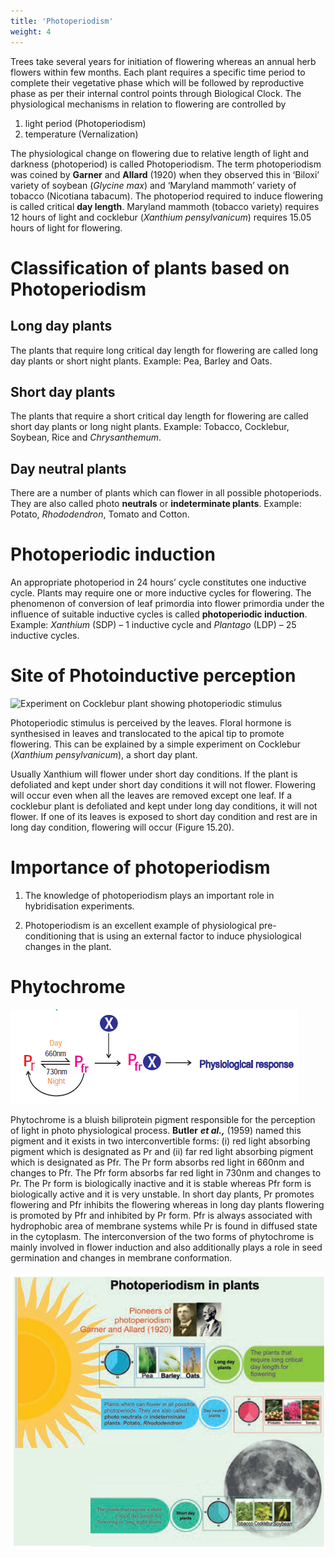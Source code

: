 ```yaml
---
title: 'Photoperiodism'
weight: 4
---
```


Trees take several years for initiation of flowering whereas an annual herb flowers within few months. Each plant requires a specific time period to complete their vegetative phase which will be followed by reproductive phase as per their internal control points through Biological Clock. The physiological mechanisms in relation to flowering are controlled by 

1. light period (Photoperiodism)
2. temperature (Vernalization)
 
The physiological change on flowering due to relative length of light and darkness (photoperiod) is called Photoperiodism. The term photoperiodism was coined by **Garner** and **Allard** (1920) when they observed this in ‘Biloxi’ variety of soybean (_Glycine max_) and ‘Maryland mammoth’ variety of tobacco (Nicotiana tabacum). The photoperiod required to induce flowering is called critical **day length**. Maryland mammoth (tobacco variety) requires 12 hours of light and cocklebur (_Xanthium pensylvanicum_) requires 15.05 hours of light for flowering.

# Classification of plants based on Photoperiodism

## Long day plants
The plants that require long critical day length for flowering are called long day plants or short night plants. Example: Pea, Barley and Oats.

## Short day plants
The plants that require a short critical day length for flowering are called short day plants or long night plants. Example: Tobacco, Cocklebur, Soybean, Rice and _Chrysanthemum_.

## Day neutral plants
There are a number of plants which can flower in all possible photoperiods. They are also called photo **neutrals** or **indeterminate plants**. Example: Potato, _Rhododendron_, Tomato and Cotton.

# Photoperiodic induction
An appropriate photoperiod in 24 hours’ cycle constitutes one inductive cycle. Plants may require one or more inductive cycles for flowering. The phenomenon of conversion of leaf primordia into flower primordia under the influence of suitable inductive cycles is called **photoperiodic induction**. Example: _Xanthium_ (SDP) – 1 inductive cycle and _Plantago_ (LDP) – 25 inductive cycles. 

# Site of Photoinductive perception
![ Experiment on Cocklebur plant showing photoperiodic stimulus](15.20.png "")


Photoperiodic stimulus is perceived by the leaves. Floral hormone is synthesised in leaves and translocated to the apical tip to promote flowering. This can be explained by a simple experiment on Cocklebur (_Xanthium pensylvanicum_), a short day plant.  

Usually Xanthium will flower under short day conditions. If the plant is defoliated and kept under short day conditions it will not flower. Flowering will occur even when all the leaves are removed except one leaf. If a cocklebur plant is defoliated and kept under long day conditions, it will not flower. If one of its leaves is exposed to short day condition and rest are in long day condition, flowering will occur (Figure 15.20). 

# Importance of photoperiodism

1. The knowledge of photoperiodism plays an important role in hybridisation experiments.

2. Photoperiodism is an excellent example of physiological pre-conditioning that is using an external factor to induce physiological changes in the plant.

# Phytochrome

![alt text](15.9.1.png)

Phytochrome is a bluish biliprotein pigment responsible for the perception of light in photo physiological process. **Butler** **_et al.,_** (1959) named this pigment and it exists in two interconvertible forms: (i) red light absorbing pigment which is designated as Pr and (ii) far red light absorbing pigment which is designated as Pfr. The Pr form absorbs red light in 660nm and changes to Pfr. The Pfr form absorbs far red light in 730nm and changes to Pr. The Pr form is biologically inactive and it is stable whereas Pfr form is biologically active and it is very unstable. In short day plants, Pr promotes flowering and Pfr inhibits the flowering whereas in long day plants flowering is promoted by Pfr and inhibited by Pr form. Pfr is always associated with hydrophobic area of membrane systems while Pr is found in diffused state in the cytoplasm. The interconversion of the two forms of phytochrome is mainly involved in flower induction and also additionally plays a role in seed germination and changes in membrane conformation.

![alt text](15.9.2.png)

